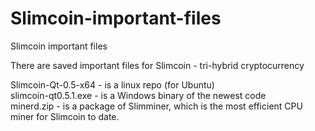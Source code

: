 # Slimcoin-important-files
Slimcoin important files

There are saved important files for Slimcoin - tri-hybrid cryptocurrency

Slimcoin-Qt-0.5-x64 - is a linux repo (for Ubuntu) <br/>
slimcoin-qt0.5.1.exe - is a Windows binary of the newest code <br/>
minerd.zip - is a package of Slimminer, which is the most efficient CPU miner for Slimcoin to date.
